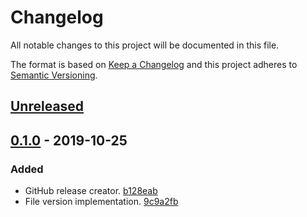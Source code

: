 # Changelog

All notable changes to this project will be documented in this file.

The format is based on [Keep a Changelog](http://keepachangelog.com/)
and this project adheres to [Semantic Versioning](http://semver.org/).

## [Unreleased](https://github.com/atomist/sdm-pack-version/compare/0.1.0...HEAD)

## [0.1.0](https://github.com/atomist/sdm-pack-version/tree/0.1.0) - 2019-10-25

### Added

-   GitHub release creator. [b128eab](https://github.com/atomist/sdm-pack-version/commit/b128eab7fb26056b314f33b6839937d35c960af2)
-   File version implementation. [9c9a2fb](https://github.com/atomist/sdm-pack-version/commit/9c9a2fbf6056305de425a90fac2f2d68d84514b5)
